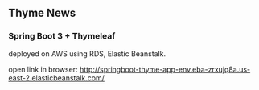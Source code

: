 ## Thyme News

### Spring Boot 3 + Thymeleaf

deployed on AWS using RDS, Elastic Beanstalk.

open link in browser:
http://springboot-thyme-app-env.eba-zrxujq8a.us-east-2.elasticbeanstalk.com/
